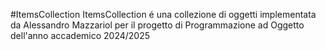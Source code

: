 #ItemsCollection
ItemsCollection é una collezione di oggetti implementata da Alessandro Mazzariol per il progetto di Programmazione ad Oggetto dell'anno accademico 2024/2025